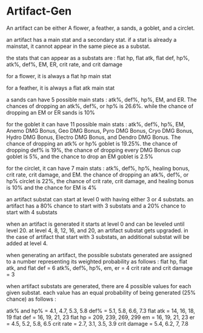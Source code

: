 # Artifact-Gen
An artifact can be either A flower, a feather, a sands, a goblet, and a circlet.

an artifact has a main stat and a secondary stat. if a stat is already a mainstat, it cannot appear in the same piece as a substat. 

the stats that can appear as a substats are : flat hp, flat atk, flat def, hp%, atk%, def%, EM, ER, crit rate, and crit damage

for a flower, it is always a flat hp main stat

for a feather, it is always a flat atk main stat

a sands can have 5 possible main stats : atk%, def%, hp%, EM, and ER. The chances of dropping an atk%, def%, or hp% is 26.6%. while the chance of dropping an EM or ER sands is 10%

for the goblet it can have 11 possible main stats : atk%, def%, hp%, EM, Anemo DMG Bonus, Geo DMG Bonus, Pyro DMG Bonus, Cryo DMG Bonus, Hydro DMG Bonus, Electro DMG Bonus, and Dendro DMG Bonus. The chance of dropping an atk% or hp% goblet is 19.25%. the chance of dropping def% is 19%, the chance of dropping every DMG Bonus cup goblet is 5%, and the chance to drop an EM goblet is 2.5%

for the circlet, it can have 7 main stats : atk%, def%, hp%, healing bonus, crit rate, crit damage, and EM. the chance of dropping an atk%, def%, or hp% circlet is 22%, the chance of crit rate, crit damage, and healing bonus is 10% and the chance for EM is 4%

an artifact substat can start at level 0 with having either 3 or 4 substats. an artifact has a 80% chance to start with 3 substats and a 20% chance to start with 4 substats 

when an artifact is generated it starts at level 0 and can be leveled until level 20. at level 4, 8, 12, 16, and 20, an artifact substat gets upgraded. in the case of artifact that start with 3 substats, an additional substat will be added at level 4.

when generating an artifact, the possible substats generated are assigned to a number representing its weighted probability as follows :
flat hp, flat atk, and flat def = 6
atk%, def%, hp%, em, er = 4
crit rate and crit damage = 3

when artifact substats are generated, there are 4 possible values for each given substat. each value has an equal probability of being generated (25% chance) as follows : 

atk% and hp% = 4.1, 4.7, 5.3, 5.8
def% = 5.1, 5.8, 6.6, 7.3
flat atk = 14, 16, 18, 19
flat def = 16, 19, 21, 23
flat hp = 209, 239, 269, 299
em = 16, 19, 21, 23
er = 4.5, 5.2, 5.8, 6.5
crit rate = 2.7, 3.1, 3.5, 3.9
crit damage = 5.4, 6.2, 7, 7.8
